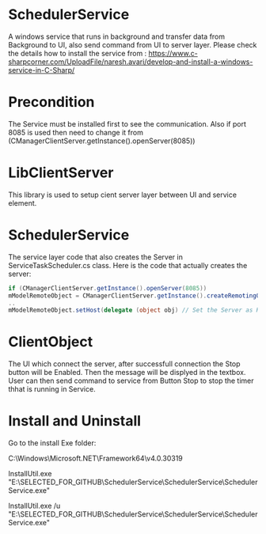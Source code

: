# SchedulerService
A windows service that runs in background and transfer data from Background to UI, also send command from UI to server layer. Please check the details how to install the 
service from : https://www.c-sharpcorner.com/UploadFile/naresh.avari/develop-and-install-a-windows-service-in-C-Sharp/

# Precondition
The Service must be installed first to see the communication. Also if port 8085 is used then need to change it from (CManagerClientServer.getInstance().openServer(8085))

# LibClientServer
This library is used to setup cient server layer between UI and service element.

# SchedulerService
The service layer code that also creates the Server in ServiceTaskScheduler.cs class. Here is the code that actually creates the server:

```C#
if (CManagerClientServer.getInstance().openServer(8085))
mModelRemoteObject = CManagerClientServer.getInstance().createRemotingObj();
..
mModelRemoteObject.setHost(delegate (object obj) // Set the Server as Host
```

# ClientObject
The UI which connect the server, after successfull connection the Stop button will be Enabled. Then the message will be displyed in the textbox.
User can then send command to service from Button Stop to stop the timer thhat is running in Service.

# Install and Uninstall

Go to the install Exe folder:

C:\Windows\Microsoft.NET\Framework64\v4.0.30319

InstallUtil.exe "E:\SELECTED_FOR_GITHUB\SchedulerService\SchedulerService\SchedulerService.exe"

InstallUtil.exe /u "E:\SELECTED_FOR_GITHUB\SchedulerService\SchedulerService\SchedulerService.exe"
